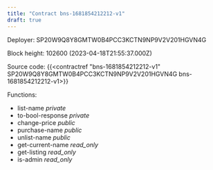 ```yaml
---
title: "Contract bns-1681854212212-v1"
draft: true
---
```

Deployer: SP20W9Q8Y8GMTW0B4PCC3KCTN9NP9V2V201HGVN4G


 



Block height: 102600 (2023-04-18T21:55:37.000Z)

Source code: {{<contractref "bns-1681854212212-v1" SP20W9Q8Y8GMTW0B4PCC3KCTN9NP9V2V201HGVN4G bns-1681854212212-v1>}}

Functions:

* list-name _private_
* to-bool-response _private_
* change-price _public_
* purchase-name _public_
* unlist-name _public_
* get-current-name _read_only_
* get-listing _read_only_
* is-admin _read_only_
